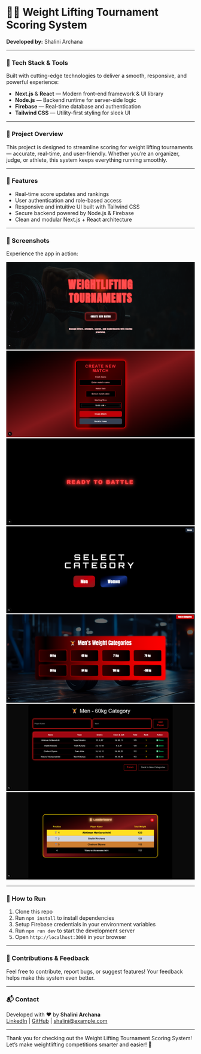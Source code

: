 # 🏋️‍♂️ Weight Lifting Tournament Scoring System

**Developed by:** Shalini Archana

---

### 🚀 Tech Stack & Tools

Built with cutting-edge technologies to deliver a smooth, responsive, and powerful experience:

- **Next.js** & **React** — Modern front-end framework & UI library  
- **Node.js** — Backend runtime for server-side logic  
- **Firebase** — Real-time database and authentication  
- **Tailwind CSS** — Utility-first styling for sleek UI  

---

### 🎯 Project Overview

This project is designed to streamline scoring for weight lifting tournaments — accurate, real-time, and user-friendly. Whether you’re an organizer, judge, or athlete, this system keeps everything running smoothly.

---

### 🌟 Features

- Real-time score updates and rankings  
- User authentication and role-based access  
- Responsive and intuitive UI built with Tailwind CSS  
- Secure backend powered by Node.js & Firebase  
- Clean and modular Next.js + React architecture  

---

### 📸 Screenshots

Experience the app in action:

![Dashboard](public/1.png)  
![Create Match](public/2.png)  
![Ready Match](public/3.png)  
![Choose Gender](public/4.png)  
![Select Categories](public/5.png)  
![Event Overview](public/6.png)  
![Real-Time-Leaderboard](public/7.png)  

---

### 🚀 How to Run

1. Clone this repo  
2. Run `npm install` to install dependencies  
3. Setup Firebase credentials in your environment variables  
4. Run `npm run dev` to start the development server  
5. Open `http://localhost:3000` in your browser  

---

### 🤝 Contributions & Feedback

Feel free to contribute, report bugs, or suggest features! Your feedback helps make this system even better.

---

### 📬 Contact

Developed with ❤️ by **Shalini Archana**  
[LinkedIn](https://linkedin.com/in/shalini-archana-vidanaarachchi-417a08314) | [GitHub](https://github.com/shaliniarchana) | shalini@example.com

---

Thank you for checking out the Weight Lifting Tournament Scoring System!  
Let’s make weightlifting competitions smarter and easier! 💪
